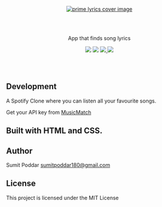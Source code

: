 <p align="center">
<a href="#"><img src="https://i.ibb.co/x16qbdL/item-4.png" alt="prime lyrics cover image" style="border-rdius:10px"></a>
</p>
<br />
<br />
<p align="center"> App that finds song lyrics</p>

<p align="center">
 <a href="https://primelyrics.netlify.app/"><img src="https://img.shields.io/badge/web%20app-Spotify%20Clone-darkgreen.svg?style=flat-square.svg"></a>
  <a href="#"><img src="https://img.shields.io/badge/Maintained-Yes-green.svg?style=flat-square.svg"></a>
 <a href="https://mobile.twitter.com/SumitChandra225">
    <img src="https://img.shields.io/badge/twitter-Sumit%20Poddar-blue.svg?style=flat-square.svg"/>
  </a>
  <a href="https://amblruzgzqmnmxdqimfdag-on.drv.tw/sumititech.in/">
    <img src="https://img.shields.io/badge/support-Try%20Sumit-orange.svg?style=flat-square.svg"/>
  </a>
</p>

<br />
<br />

## Development

A Spotify Clone where you can listen all your favourite songs.

Get your API key from [MusicMatch](/)


## Built with HTML and CSS.

## Author

Sumit Poddar [sumitpoddar180@gmail.com](mailto:sumitpoddar180@gmail.com)

## License

This project is licensed under the MIT License
